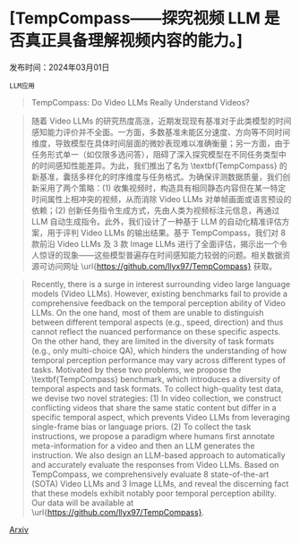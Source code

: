 # [TempCompass——探究视频 LLM 是否真正具备理解视频内容的能力。]

发布时间：2024年03月01日

`LLM应用`

> TempCompass: Do Video LLMs Really Understand Videos?

> 随着 Video LLMs 的研究热度高涨，近期发现现有基准对于此类模型的时间感知能力评价并不全面。一方面，多数基准未能区分速度、方向等不同时间维度，导致模型在具体时间层面的微妙表现难以准确衡量；另一方面，由于任务形式单一（如仅限多选问答），阻碍了深入探究模型在不同任务类型中的时间感知性能差异。为此，我们推出了名为 \textbf{TempCompass} 的新基准，囊括多样化的时序维度与任务格式。为确保评测数据质量，我们创新采用了两个策略：(1) 收集视频时，构造具有相同静态内容但在某一特定时间属性上相冲突的视频，从而消除 Video LLMs 对单帧画面或语言预设的依赖；(2) 创新任务指令生成方式，先由人类为视频标注元信息，再通过 LLM 自动生成指令。此外，我们设计了一种基于 LLM 的自动化精准评估方案，用于评判 Video LLMs 的输出结果。基于 TempCompass，我们对 8 款前沿 Video LLMs 及 3 款 Image LLMs 进行了全面评估，揭示出一个令人惊讶的现象——这些模型普遍存在时间感知能力较弱的问题。相关数据资源可访问网址 \url{https://github.com/llyx97/TempCompass} 获取。

> Recently, there is a surge in interest surrounding video large language models (Video LLMs). However, existing benchmarks fail to provide a comprehensive feedback on the temporal perception ability of Video LLMs. On the one hand, most of them are unable to distinguish between different temporal aspects (e.g., speed, direction) and thus cannot reflect the nuanced performance on these specific aspects. On the other hand, they are limited in the diversity of task formats (e.g., only multi-choice QA), which hinders the understanding of how temporal perception performance may vary across different types of tasks. Motivated by these two problems, we propose the \textbf{TempCompass} benchmark, which introduces a diversity of temporal aspects and task formats. To collect high-quality test data, we devise two novel strategies: (1) In video collection, we construct conflicting videos that share the same static content but differ in a specific temporal aspect, which prevents Video LLMs from leveraging single-frame bias or language priors. (2) To collect the task instructions, we propose a paradigm where humans first annotate meta-information for a video and then an LLM generates the instruction. We also design an LLM-based approach to automatically and accurately evaluate the responses from Video LLMs. Based on TempCompass, we comprehensively evaluate 8 state-of-the-art (SOTA) Video LLMs and 3 Image LLMs, and reveal the discerning fact that these models exhibit notably poor temporal perception ability. Our data will be available at \url{https://github.com/llyx97/TempCompass}.

[Arxiv](https://arxiv.org/abs/2403.00476)